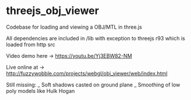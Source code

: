 # threejs_obj_viewer

Codebase for loading and viewing a OBJ/MTL in three.js

All dependencies are included in /lib with exception to threejs r93 which is loaded from http src

Video demo here -> https://youtu.be/Yj3EBW82-NM

Live online at -> http://fuzzywobble.com/projects/webgl/obj_viewer/web/index.html

Still missing: 
_ Soft shadows casted on ground plane
_ Smoothing of low poly models like Hulk Hogan
